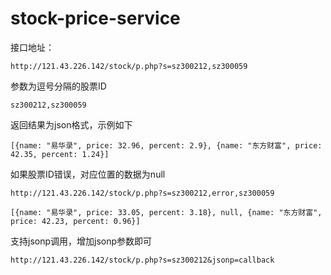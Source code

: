 # stock-price-service

接口地址：

    http://121.43.226.142/stock/p.php?s=sz300212,sz300059
    
参数为逗号分隔的股票ID

    sz300212,sz300059
    
返回结果为json格式，示例如下

    [{name: "易华录", price: 32.96, percent: 2.9}, {name: "东方财富", price: 42.35, percent: 1.24}]
    
如果股票ID错误，对应位置的数据为null

    http://121.43.226.142/stock/p.php?s=sz300212,error,sz300059
    
    [{name: "易华录", price: 33.05, percent: 3.18}, null, {name: "东方财富", price: 42.23, percent: 0.96}]
    
支持jsonp调用，增加jsonp参数即可

    http://121.43.226.142/stock/p.php?s=sz300212&jsonp=callback
